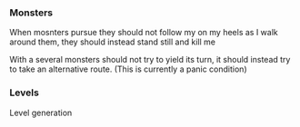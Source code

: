 ### Monsters
When mosnters pursue they should not follow my on my heels as I walk around them, they should instead stand still and kill me

With a several monsters should not try to yield its turn, it should instead try to take an alternative route. (This is currently a panic condition)

### Levels
Level generation

